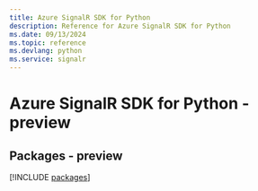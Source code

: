 ```yaml
---
title: Azure SignalR SDK for Python
description: Reference for Azure SignalR SDK for Python
ms.date: 09/13/2024
ms.topic: reference
ms.devlang: python
ms.service: signalr
---
```

# Azure SignalR SDK for Python - preview
## Packages - preview
[!INCLUDE [packages](signalr-index.md)]